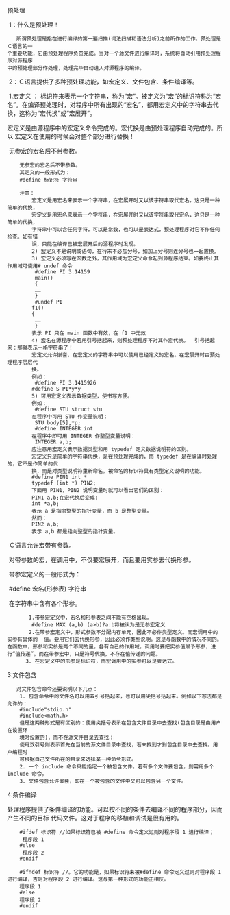 预处理

​    1：什么是预处理！ 

```
   所谓预处理是指在进行编译的第一遍扫描(词法扫描和语法分析)之前所作的工作。预处理是Ｃ语言的一
个重要功能，它由预处理程序负责完成。当对一个源文件进行编译时，系统将自动引用预处理程序对源程序
中的预处理部分作处理，处理完毕自动进入对源程序的编译。
```

​    2：Ｃ语言提供了多种预处理功能，如宏定义、文件包含、条件编译等。

​          1.宏定义 ： 标识符来表示一个字符串，称为“宏”。被定义为“宏”的标识符称为“宏名”。在编译预处理时，对程序中所有出现的“宏名”，都用宏定义中的字符串去代换，这称为“宏代换”或“宏展开”。

​           宏定义是由源程序中的宏定义命令完成的。宏代换是由预处理程序自动完成的。所以 宏定义在使用的时候会对整个部分进行替换！

​           无参宏的宏名后不带参数。

```
	无参宏的宏名后不带参数。
    其定义的一般形式为：
    #define 标识符 字符串
    
    注意：
        宏定义是用宏名来表示一个字符串，在宏展开时又以该字符串取代宏名，这只是一种简单的代换，
        宏定义是用宏名来表示一个字符串，在宏展开时又以该字符串取代宏名，这只是一种简单的代换，
        字符串中可以含任何字符，可以是常数，也可以是表达式，预处理程序对它不作任何检查。如有错
        误，只能在编译已被宏展开后的源程序时发现。
        2) 宏定义不是说明或语句，在行末不必加分号，如加上分号则连分号也一起置换。
        3) 宏定义必须写在函数之外，其作用域为宏定义命令起到源程序结束。如要终止其作用域可使用# undef 命令
         #define PI 3.14159
         main()
         {
         ……
         }
         #undef PI
        f1()
        {
         ……
         }
        表示 PI 只在 main 函数中有效，在 f1 中无效
        4) 宏名在源程序中若用引号括起来，则预处理程序不对其作宏代换。  引号括起来：那就表示一格字符串了！
        宏定义允许嵌套，在宏定义的字符串中可以使用已经定义的宏名。在宏展开时由预处理程序层层代
        换。
        例如：
         #define PI 3.1415926
        #define S PI*y*y
        5) 可用宏定义表示数据类型，使书写方便。
        例如：
         #define STU struct stu
        在程序中可用 STU 作变量说明：
         STU body[5],*p;
         #define INTEGER int
        在程序中即可用 INTEGER 作整型变量说明：
         INTEGER a,b;
        应注意用宏定义表示数据类型和用 typedef 定义数据说明符的区别。
        宏定义只是简单的字符串代换，是在预处理完成的，而 typedef 是在编译时处理的，它不是作简单的代
        换，而是对类型说明符重新命名。被命名的标识符具有类型定义说明的功能。
        #define PIN1 int *
        typedef (int *) PIN2;
        下面用 PIN1，PIN2 说明变量时就可以看出它们的区别：
        PIN1 a,b;在宏代换后变成:
        int *a,b;
        表示 a 是指向整型的指针变量，而 b 是整型变量。
        然而：
        PIN2 a,b;
        表示 a,b 都是指向整型的指针变量。
```

​              Ｃ语言允许宏带有参数。

​				对带参数的宏，在调用中，不仅要宏展开，而且要用实参去代换形参。

​				带参宏定义的一般形式为：

​				 \#define 宏名(形参表) 字符串

​				在字符串中含有各个形参。

```
       1.带参宏定义中，宏名和形参表之间不能有空格出现。
        #define MAX (a,b) (a>b)?a:b将被认为是无参宏定义
       2.在带参宏定义中，形式参数不分配内存单元，因此不必作类型定义。而宏调用中的实参有具体的  值。要用它们去代换形参，因此必须作类型说明。这是与函数中的情况不同的。在函数中，形参和实参是两个不同的量，各有自己的作用域，调用时要把实参值赋予形参，进行“值传递”。而在带参宏中，只是符号代换，不存在值传递的问题。
      3. 在宏定义中的形参是标识符，而宏调用中的实参可以是表达式。
```

   3:文件包含

```
   对文件包含命令还要说明以下几点：
    1. 包含命令中的文件名可以用双引号括起来，也可以用尖括号括起来。例如以下写法都是允许的：
    #include"stdio.h"
    #include<math.h>
    但是这两种形式是有区别的：使用尖括号表示在包含文件目录中去查找(包含目录是由用户在设置环
    境时设置的)，而不在源文件目录去查找；
    使用双引号则表示首先在当前的源文件目录中查找，若未找到才到包含目录中去查找。用户编程时
    可根据自己文件所在的目录来选择某一种命令形式。
    2. 一个 include 命令只能指定一个被包含文件，若有多个文件要包含，则需用多个 include 命令。
    3. 文件包含允许嵌套，即在一个被包含的文件中又可以包含另一个文件。
```

4:条件编译

​       处理程序提供了条件编译的功能。可以按不同的条件去编译不同的程序部分，因而产生不同的目标 代码文件。这对于程序的移植和调试是很有用的。

```
   	#ifdef 标识符 //如果标识符已被 #define 命令定义过则对程序段 1 进行编译；
     程序段 1
    #else
     程序段 2
    #endif
    
    #ifndef 标识符 //。它的功能是，如果标识符未被#define 命令定义过则对程序段 1 进行编译，否则对程序段 2 进行编译。这与第一种形式的功能正相反。
    程序段 1 
    #else 
    程序段 2 
    #endif
```

